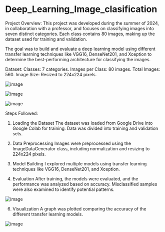 # Deep_Learning_Image_clasification

Project Overview: 
 This project was developed during the summer of 2024, in collaboration with a professor, and focuses on classifying images into seven distinct categories. Each class contains 80 images, making up the dataset used for training and validation.

The goal was to build and evaluate a deep learning model using different transfer learning techniques like VGG16, DenseNet201, and Xception to determine the best-performing architecture for classifying the images.

Dataset:
Classes: 7 categories.
Images per Class: 80 images.
Total Images: 560.
Image Size: Resized to 224x224 pixels.

![image](https://github.com/user-attachments/assets/2bb4df34-dcc7-4d67-855a-d5739c54da76)

![image](https://github.com/user-attachments/assets/6c84c6ab-f884-4c25-9e39-38016a8952b0)


![image](https://github.com/user-attachments/assets/ea241839-c389-4f58-bc64-1ede69764f8f)




Steps Followed:
1. Loading the Dataset
The dataset was loaded from Google Drive into Google Colab for training. Data was divided into training and validation sets.

2. Data Preprocessing
Images were preprocessed using the ImageDataGenerator class, including normalization and resizing to 224x224 pixels.

3. Model Building
I explored multiple models using transfer learning techniques like VGG16, DenseNet201, and Xception.

4. Evaluation
After training, the models were evaluated, and the performance was analyzed based on accuracy. Misclassified samples were also examined to identify potential patterns.


![image](https://github.com/user-attachments/assets/e8ea1cb3-1fc3-454d-917b-8c120e0856b1)


6. Visualization
A graph was plotted comparing the accuracy of the different transfer learning models.


![image](https://github.com/user-attachments/assets/fb228099-3819-44c1-860b-f7b921ff4de1)

